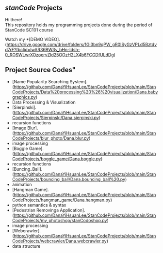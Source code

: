 ## *stanCode* Projects
Hi there! \
This repository holds my programming projects done during the period of StanCode SC101 course

Watch my *[DEMO VIDEO].(https://drive.google.com/drive/folders/1Gi3bn9qPW_gR0ISyGzVPLd5Bztdvd7rF?fbclid=IwAR36BW3v_bHn-Idsh-0_ROSWLwrXOzoervZId25OOzH2LX4b6FCGDfULdDg)
## Project Source Codes"
* [Name Popularity Searching System].(https://github.com/DanaYiHsuanLee/StanCodeProjects/blob/main/StanCodeProjects/Data%20processing%20%26%20visualization/Dana.babygraphics.py)
* Data Processing & Visualization
* [Sierpinski].(https://github.com/DanaYiHsuanLee/StanCodeProjects/blob/main/StanCodeProjects/Sierpinski/Dana.sierpinski.py)
* recursion functions
* [Image Blur].(https://github.com/DanaYiHsuanLee/StanCodeProjects/blob/main/StanCodeProjects/blur_photo/Dana.blur.py)
* image processing
* [Boggle Game].(https://github.com/DanaYiHsuanLee/StanCodeProjects/blob/main/StanCodeProjects/boggle_game/Dana.boggle.py)
* recursion functions
* [Buncing_Ball].(https://github.com/DanaYiHsuanLee/StanCodeProjects/blob/main/StanCodeProjects/bouncing_ball/Dana.bouncing_ball%20.py)
* animation
* [Hangman Game].(https://github.com/DanaYiHsuanLee/StanCodeProjects/blob/main/StanCodeProjects/hangman_game/Dana.hangman.py)
* python semantics & syntax
* [Pedestrian Removinga Application].(https://github.com/DanaYiHsuanLee/StanCodeProjects/blob/main/StanCodeProjects/my_photoshop/stanCodoshop.py)
* image processing
* [Webcrawler].(https://github.com/DanaYiHsuanLee/StanCodeProjects/blob/main/StanCodeProjects/webcrawler/Dana.webcrawler.py)
* data structure
